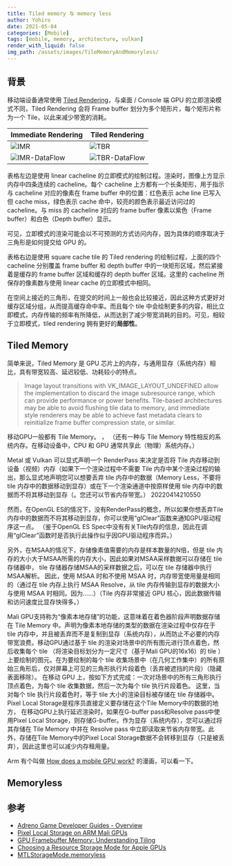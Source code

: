 ```yaml
---
title: Tiled memory 与 memory less
author: Yohiro
date: 2021-05-04
categories: [Mobile]
tags: [mobile, memory, architecture, vulkan]
render_with_liquid: false
img_path: /assets/images/TileMemoryAndMemoryless/
---
```


## 背景

移动端设备通常使用 [Tiled Rendering](https://zh.wikipedia.org/wiki/%E5%9F%BA%E4%BA%8E%E5%9B%BE%E5%9D%97%E6%B8%B2%E6%9F%93)，与桌面 / Console 端 GPU 的立即渲染模式不同，Tiled Rendering 会将 Frame buffer 划分为多个矩形片，每个矩形片称为一个 Tile，以此来减少带宽的消耗。

| Immediate Rendering | Tiled Rendering |
|-----------------|---------------------|
|![IMR](https://developer.samsung.com/sd2_images/game/tech_GPUFramebuffer_06.gif) | ![TBR](https://developer.samsung.com/sd2_images/game/tech_GPUFramebuffer_07.gif) |
|![IMR-DataFlow](https://community.arm.com/resized-image/__size/1040x0/__key/communityserver-blogs-components-weblogfiles/00-00-00-20-66/4403.model_2D00_imr.png) |![TBR-DataFlow](https://community.arm.com/resized-image/__size/1040x0/__key/communityserver-blogs-components-weblogfiles/00-00-00-20-66/6560.model_2D00_tbr.png) |

表格左边是使用 linear cacheline 的立即模式的绘制过程。渲染时，图像上方显示内存中四条连续的 cacheline。每个 cacheline 上方都有一个长条矩形，用于指示与 cacheline 对应的像素在 frame buffer 中的位置：红色表示 ache line 已写入但 cache miss，绿色表示 cache 命中，较亮的颜色表示最近访问过的 cacheline。与 miss 的 cacheline 对应的 frame buffer 像素以紫色（Frame buffer）和白色（Depth buffer）显示。

可见，立即模式的渲染可能会以不可预测的方式访问内存，因为具体的顺序取决于三角形是如何提交给 GPU 的。

表格右边是使用 square cache tile 的 Tiled rendering 的绘制过程，上面的四个 cacheline 分别覆盖 frame buffer 和 depth buffer 中的一块矩形区域，然后紧接着是缓存的 frame buffer 区域和缓存的 depth buffer 区域。这里的 cacheline 所保存的像素数与使用 linear cache 的立即模式中相同。

在空间上接近的三角形，在提交的时间上一般也会比较接近，因此这种方式更好对缓存区域分组，从而提高缓存命中率。而且每个 tile 中会绘制更多的内容，相比立即模式，内存传输的频率有所降低，从而达到了减少带宽消耗的目的。可见，相较于立即模式，tiled rendering 拥有更好的**局部性**。

## Tiled Memory

简单来说，Tiled Memory 是 GPU 芯片上的内存，与通用显存（系统内存）相比，具有带宽较高、延迟较低、功耗较小的特点。

>Image layout transitions with VK_IMAGE_LAYOUT_UNDEFINED allow the implementation to discard the image subresource range, which can provide performance or power benefits. Tile-based architectures may be able to avoid flushing tile data to memory, and immediate style renderers may be able to achieve fast metadata clears to reinitialize frame buffer compression state, or similar.

移动GPU一般都有 Tile Memory。 ， （还有一种与 Tile Memory 特性相反的系统内存。在移动设备中，CPU 和 GPU 通常共享此（物理）系统内存。）

Metal 或 Vulkan 可以显式声明一个 RenderPass 来决定是否将 Tile 内存移动到设备（视频）内存（如果下一个渲染过程中不需要 Tile 内存中某个渲染过程的输出，那么显式地声明您可以想要丢弃 tile 内存中的数据（Memory Less，不要将 tile 内存中的数据移动到显存）或在下一个渲染通道中按原样使用 tile 内存中的数据而不将其移动到显存（。您还可以节省内存带宽。）
20220414210550

然而，在OpenGL ES的情况下，没有RenderPass的概念，所以如果你想丢弃Tile内存中的数据而不将其移动到显存，你可以使用“glClear”函数来通知GPU驱动程序这一点。 （鉴于OpenGL ES Spec中没有有关Tile内存的信息，因此在调用“glClear”函数时是否执行此操作似乎因GPU驱动程序而异。）

另外，在MSAA的情况下，存储像素值需要的内存是样本数量的N倍，但是 tile 内存的大小大于MSAA所需的内存大小，因此如果对MSAA采样数据可以存储在 tile 存储器中， tile 存储器存储MSAA的采样数据之后，可以在 tile 存储器中执行MSAA解析。
因此，使用 MSAA 时和不使用 MSAA 时，内存带宽使用量是相同的（通过在 tile 内存上执行 MSAA Resolve，从 tile 内存传输到显存的数据大小与使用 MSAA 时相同。因为……）（Tile 内存非常接近 GPU 核心，因此数据传输和访问速度比显存快得多。）

Mali GPU支持称为“像素本地存储”的功能，这意味着在着色器阶段声明数据存储在 Tile Memory 中。声明为像素本地存储的类型的数据在渲染过程中仅存在于 tile 内存中，并且被丢弃而不是复制到显存（系统内存），从而防止不必要的内存带宽浪费。移动GPU通过基于 tile 的渲染对场景中的所有图元进行顶点着色，然后收集每个 tile （将渲染目标划分为一定尺寸（基于Mali GPU的16x16）的 tile ）上要绘制的图元。在为要绘制的每个 tile 收集场景中（在几何工作集中）的所有原始三角形后，仅对屏幕上可见的三角形执行片段着色（丢弃被遮挡的片段）（隐藏表面移除）。 在移动 GPU 上，按如下方式完成：一次对场景中的所有三角形执行顶点着色，为每个 tile 收集数据，然后一次为每个 tile 执行片段着色。
这里，当对每个 tile 执行片段着色时，等于 tile 大小的渲染目标被存储在 tile 存储器中。 Pixel Local Storage是程序员直接定义要存储在这个Tile Memory中的数据的地方，
在移动GPU上执行延迟渲染时，如果在G-buffer pass和Resolve pass中使用Pixel Local Storage，则存储G-buffer。作为显存（系统内存），您可以通过将其存储在 Tile Memory 中并在 Resolve pass 中立即读取来节省内存带宽。此外，存储在Tile Memory中的Pixel Local Storage数据不会转移到显存（只是被丢弃），因此这里也可以减少内存租用量。

Arm 有个叫做 [How does a mobile GPU work?](https://interactive.arm.com/story/the-arm-manga-guide-to-the-mali-gpu/page/2/1) 的漫画，可以看一下。

## Memoryless


## 参考

- [Adreno Game Developer Guides - Overview](https://developer.qualcomm.com/sites/default/files/docs/adreno-gpu/snapdragon-game-toolkit/gdg/gpu/overview.html#tile-rendering)
- [Pixel Local Storage on ARM Mali GPUs](https://community.arm.com/arm-community-blogs/b/graphics-gaming-and-vr-blog/posts/pixel-local-storage-on-arm-mali-gpus)
- [GPU Framebuffer Memory: Understanding Tiling](https://developer.samsung.com/galaxy-gamedev/resources/articles/gpu-framebuffer.html#Immediate-mode-rasterizers)
- [Choosing a Resource Storage Mode for Apple GPUs](https://developer.apple.com/documentation/metal/resource_fundamentals/choosing_a_resource_storage_mode_for_apple_gpus)
- [MTLStorageMode.memoryless](https://developer.apple.com/documentation/metal/mtlstoragemode/memoryless)
